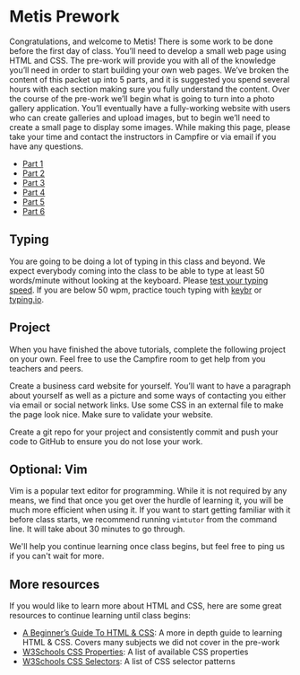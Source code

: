 # Metis Prework

Congratulations, and welcome to Metis! There is some work to be done before the
first day of class. You’ll need to develop a small web page using HTML and CSS.
The pre-work will provide you with all of the knowledge you’ll need
in order to start building your own web pages. We’ve broken the content of this
packet up into 5 parts, and it is suggested you spend several hours with each
section making sure you fully understand the content. Over the course of the
pre-work we’ll begin what is going to turn into a photo gallery application.
You’ll eventually have a fully-working website with users who can create galleries
and upload images, but to begin we’ll need to create a small page to display some
images. While making this page, please take your time and contact the instructors in
Campfire or via email if you have any questions.

* [Part 1](part_1.md)
* [Part 2](part_2.md)
* [Part 3](part_3.md)
* [Part 4](part_4.md)
* [Part 5](part_5.md)
* [Part 6](part_6.md)

## Typing

You are going to be doing a lot of typing in this class and beyond. We expect
everybody coming into the class to be able to type at least 50 words/minute
without looking at the keyboard. Please [test your typing
speed](http://typeonline.co.uk/typingspeed.php). If you are below 50 wpm,
practice touch typing with [keybr](http://www.keybr.com/) or
[typing.io](http://typing.io/lesson/ruby/rails/relation.rb/1).

## Project

When you have finished the above tutorials, complete the following project on
your own. Feel free to use the Campfire room to get help from you teachers and
peers.

Create a business card website for yourself. You’ll want to have a paragraph
about yourself as well as a picture and some ways of contacting you either via
email or social network links. Use some CSS in an external file to make the page
look nice. Make sure to validate your website.

Create a git repo for your project and consistently commit and push your code to
GitHub to ensure you do not lose your work.

## Optional: Vim

Vim is a popular text editor for programming. While it is not required by any
means, we find that once you get over the hurdle of learning it, you will be
much more efficient when using it. If you want to start getting familiar with
it before class starts, we recommend running `vimtutor` from the command line.
It will take about 30 minutes to go through.

We'll help you continue learning once class begins, but feel free to ping us if
you can't wait for more.

## More resources

If you would like to learn more about HTML and CSS, here are some great
resources to continue learning until class begins:

* [A Beginner’s Guide To HTML & CSS][shay_howe_site]: A more in depth guide to
learning HTML & CSS. Covers many subjects we did not cover in the pre-work
* [W3Schools CSS Properties][w3schools_css_properties]: A list of available CSS
properties
* [W3Schools CSS Selectors][w3schools_css_selectors]: A list of CSS selector patterns

[shay_howe_site]: http://learn.shayhowe.com/html-css/
[w3schools_css_properties]: http://www.w3schools.com/cssref/default.asp
[w3schools_css_selectors]: http://www.w3schools.com/cssref/css_selectors.asp
